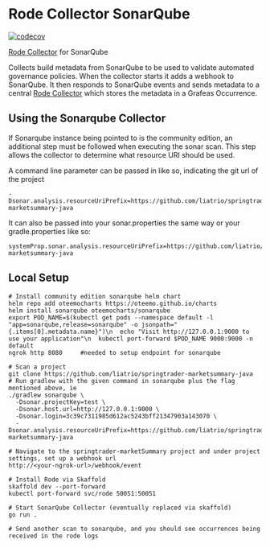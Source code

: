 # Rode Collector SonarQube

[![codecov](https://codecov.io/gh/liatrio/rode-collector-sonarqube/branch/main/graph/badge.svg?token=YK62AO2TNX)](https://codecov.io/gh/liatrio/rode-collector-sonarqube)

[Rode Collector](https://github.com/liatrio/rode-collector-service) for SonarQube 

Collects build metadata from SonarQube to be used to validate automated governance policies. When the collector starts it adds a webhook to SonarQube. It then responds to SonarQube events and sends metadata to a central [Rode Collector](https://github.com/liatrio/rode-collector-service) which stores the metadata in a Grafeas Occurrence.

## Using the Sonarqube Collector
If Sonarqube instance being pointed to is the community edition, an additional step must be followed when executing the sonar scan. This step allows the collector to determine what resource URI should be used.

A command line parameter can be passed in like so, indicating the git url of the project
```
-Dsonar.analysis.resourceUriPrefix=https://github.com/liatrio/springtrader-marketsummary-java
```

It can also be passed into your sonar.properties the same way or your gradle.properties like so:
```
systemProp.sonar.analysis.resourceUriPrefix=https://github.com/liatrio/springtrader-marketsummary-java
```

## Local Setup

```
# Install community edition sonarqube helm chart
helm repo add oteemocharts https://oteemo.github.io/charts
helm install sonarqube oteemocharts/sonarqube
export POD_NAME=$(kubectl get pods --namespace default -l "app=sonarqube,release=sonarqube" -o jsonpath="{.items[0].metadata.name}")\n  echo "Visit http://127.0.0.1:9000 to use your application"\n  kubectl port-forward $POD_NAME 9000:9000 -n default
ngrok http 8080     #needed to setup endpoint for sonarqube

# Scan a project
git clone https://github.com/liatrio/springtrader-marketsummary-java
# Run gradlew with the given command in sonarqube plus the flag mentioned above, ie
./gradlew sonarqube \
  -Dsonar.projectKey=test \
  -Dsonar.host.url=http://127.0.0.1:9000 \
  -Dsonar.login=3c39c7311985d612ac5243bff21347903a143070 \
  -Dsonar.analysis.resourceUriPrefix=https://github.com/liatrio/springtrader-marketsummary-java

# Navigate to the springtrader-marketSummary project and under project settings, set up a webhook url
http://<your-ngrok-url>/webhook/event

# Install Rode via Skaffold
skaffold dev --port-forward
kubectl port-forward svc/rode 50051:50051

# Start SonarQube Collector (eventually replaced via skaffold)
go run .

# Send another scan to sonarqube, and you should see occurrences being received in the rode logs
```
